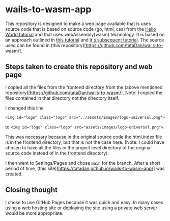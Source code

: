 # wails-to-wasm-app

This repository is designed to make a web page available that is uses source code that is based on source code (go, html, css) from the [Hello World tutorial](https://wails.io/docs/tutorials/helloworld) and that uses webAssembly(wasm) technology. It is based on an approach outlined in [this tutorial](https://golangbot.com/webassembly-using-go/) and [it's subsequent tutorial](https://golangbot.com/go-webassembly-dom-access/). The source used can be found in (this repository)[https://github.com/tataDan/wails-to-wasm/].

## Steps taken to create this repository and web page

I copied all the files from the frontend directory from the (above mentioned repository)[https://github.com/tataDan/wails-to-wasm/]. Note: I copied the files contained in that directory not the directory itself.

I changed this line 

```<img id="logo" class="logo" src="../assets/images/logo-universal.png">```

 to ```<img id="logo" class="logo" src="assets/images/logo-universal.png">```.

This was necessary because in the original source code the html.index file is in the frontend directory, but that is not the case here. (Note: I could have chosen to have all the files in the project level directory of the original source code instead of in the frontend directory).

I then went to Settings/Pages and chose ```main``` for the branch.  After a short period of time, (this site)[https://tatadan.github.io/wails-to-wasm-app/] was created.

## Closing thought

I chose to use GitHub Pages because it was quick and easy. In many cases using a web hosting site or deploying the site using a private web server would be more appropriate.
